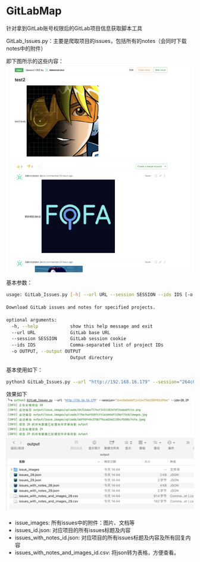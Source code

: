 # GitLabMap
针对拿到GitLab账号权限后的GitLab项目信息获取脚本工具

GitLab_Issues.py：主要是爬取项目的issues，包括所有的notes（会同时下载notes中的附件）

即下图所示的这些内容：
![issues](images/issues.png)

基本参数：
```bash
usage: GitLab_Issues.py [-h] --url URL --session SESSION --ids IDS [-o OUTPUT]

Download GitLab issues and notes for specified projects.

optional arguments:
  -h, --help            show this help message and exit
  --url URL             GitLab base URL
  --session SESSION     GitLab session cookie
  --ids IDS             Comma-separated list of project IDs
  -o OUTPUT, --output OUTPUT
                        Output directory

```

基本使用如下：
```bash
python3 GitLab_Issues.py --url "http://192.168.16.179" --session="264c0a066bf114164736b258f02c09be" --ids=28,29,30
```

效果如下
![output_log](images/output_log.png)
![output_files](images/output_files.png)
- issue_images: 所有issues中的附件：图片、文档等
- issues_id.json: 对应项目的所有issues标题及内容
- issues_with_notes_id.json: 对应项目的所有issues标题及内容及所有回复内容
- issues_with_notes_and_images_id.csv: 将json转为表格，方便查看。